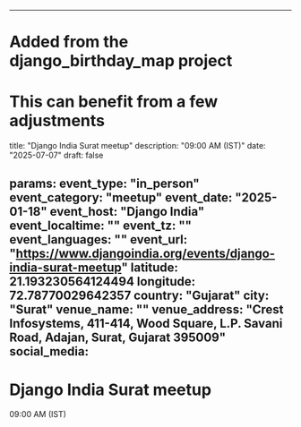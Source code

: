 
---
# Added from the django_birthday_map project
# This can benefit from a few adjustments
title: "Django India Surat meetup"
description: "09:00 AM (IST)"
date: "2025-07-07"
draft: false

params:
  event_type: "in_person"
  event_category: "meetup"
  event_date: "2025-01-18"
  event_host: "Django India"
  event_localtime: ""
  event_tz: ""
  event_languages: ""
  event_url: "https://www.djangoindia.org/events/django-india-surat-meetup"
  latitude: 21.193230564124494
  longitude: 72.78770029642357
  country: "Gujarat"
  city: "Surat"
  venue_name: ""
  venue_address: "Crest Infosystems, 411-414, Wood Square, L.P. Savani Road, Adajan, Surat, Gujarat 395009"
  social_media:
---

# Django India Surat meetup

09:00 AM (IST)

